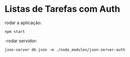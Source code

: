 # Listas de Tarefas com Auth


rodar a aplicação:
```
npm start
```
-rodar servidor:

```
json-server db.json -m ./node_modules/json-server-auth
```